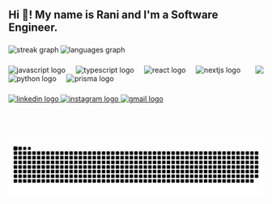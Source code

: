 <h2 align="left">Hi 👋! My name is Rani and I'm a Software Engineer.</h2>

###

<div align="left">
  <img src="https://streak-stats.demolab.com?user=RRASH111&locale=en&mode=daily&theme=github_dark&hide_border=true&border_radius=5" height="150" alt="streak graph" />
  <img src="https://github-readme-stats.vercel.app/api/top-langs?username=RRASH111&locale=en&hide_title=false&layout=compact&card_width=320&langs_count=5&theme=github_dark&hide_border=true" height="150" alt="languages graph" />
</div>

###

<img align="right" height="150" src="https://i.gifer.com/3odR.gif"  />

###

<div align="left">
  <img src="https://img.shields.io/badge/JavaScript-F7DF1E?logo=javascript&logoColor=black&style=for-the-badge" height="30" alt="javascript logo"  />
  <img width="12" />
  <img src="https://img.shields.io/badge/TypeScript-3178C6?logo=typescript&logoColor=white&style=for-the-badge" height="30" alt="typescript logo"  />
  <img width="12" />
  <img src="https://img.shields.io/badge/React-61DAFB?logo=react&logoColor=black&style=for-the-badge" height="30" alt="react logo"  />
  <img width="12" />
  <img src="https://img.shields.io/badge/Next.js-000000?logo=nextdotjs&logoColor=white&style=for-the-badge" height="30" alt="nextjs logo"  />
  <img width="12" />
  <img src="https://img.shields.io/badge/Python-3776AB?logo=python&logoColor=white&style=for-the-badge" height="30" alt="python logo"  />
  <img width="12" />
  <img src="https://img.shields.io/badge/Prisma-2D3748?logo=prisma&logoColor=white&style=for-the-badge" height="30" alt="prisma logo"  />
</div>

###

<div align="left">
  <a href="https://www.linkedin.com/in/ranishwaiki3/" target="_blank">
    <img src="https://img.shields.io/static/v1?message=LinkedIn&logo=linkedin&label=&color=0077B5&logoColor=white&labelColor=&style=for-the-badge" height="35" alt="linkedin logo"  />
  </a>
  <a href="https://www.instagram.com/ranishwaiki3/" target="_blank">
    <img src="https://img.shields.io/static/v1?message=Instagram&logo=instagram&label=&color=E4405F&logoColor=white&labelColor=&style=for-the-badge" height="35" alt="instagram logo"  />
  </a>
  <a href="Ranishwaiki3@gmail.com" target="_blank">
    <img src="https://img.shields.io/static/v1?message=Gmail&logo=gmail&label=&color=D14836&logoColor=white&labelColor=&style=for-the-badge" height="35" alt="gmail logo"  />
  </a>
</div>

###

<br clear="both">

<img src="https://raw.githubusercontent.com/RRASH111/RRASH111/output/snake.svg" alt="Snake animation" />

###
